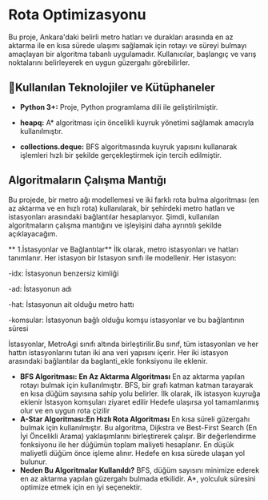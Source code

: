 # Rota Optimizasyonu
Bu proje, Ankara'daki belirli metro hatları ve durakları arasında en az aktarma ile en kısa sürede ulaşımı sağlamak için rotayı ve süreyi bulmayı amaçlayan bir algoritma tabanlı uygulamadır. Kullanıcılar, başlangıç ve varış noktalarını belirleyerek en uygun güzergahı görebilirler.

## 📌Kullanılan Teknolojiler ve Kütüphaneler
- **Python 3+:** Proje, Python programlama dili ile geliştirilmiştir.

- **heapq:** A* algoritması için öncelikli kuyruk yönetimi sağlamak amacıyla kullanılmıştır.

- **collections.deque:** BFS algoritmasında kuyruk yapısını kullanarak işlemleri hızlı bir şekilde gerçekleştirmek için tercih edilmiştir.
  
## Algoritmaların Çalışma Mantığı

Bu projede, bir metro ağı modellemesi ve iki farklı rota bulma algoritması (en az aktarma ve en hızlı rota) kullanılarak, bir şehirdeki metro hatları ve istasyonları arasındaki bağlantılar hesaplanıyor. Şimdi, kullanılan algoritmaların çalışma mantığını ve işleyişini daha ayrıntılı şekilde açıklayacağım.

** 1.İstasyonlar ve Bağlantılar**
İlk olarak, metro istasyonları ve hatları tanımlanır. Her istasyon bir Istasyon sınıfı ile modellenir. Her istasyon:

-idx: İstasyonun benzersiz kimliği

-ad: İstasyonun adı

-hat: İstasyonun ait olduğu metro hattı

-komsular: İstasyonun bağlı olduğu komşu istasyonlar ve bu bağlantının süresi

İstasyonlar, MetroAgi sınıfı altında birleştirilir.Bu sınıf, tüm istasyonları ve her hattın istasyonlarını tutan iki ana veri yapısını içerir.
Her iki istasyon arasındaki bağlantılar da baglanti_ekle fonksiyonu ile eklenir.

- **BFS Algoritması: En Az Aktarma Algoritması**
  En az aktarma yapılan rotayı bulmak için kullanılmıştır. BFS, bir grafı katman katman tarayarak en kısa düğüm sayısına sahip yolu belirler.
 İlk olarak, ilk istasyon kuyruğa eklenir
 İstasyon komşuları ziyaret edilir
 Hedefe ulaşırsa yol tamamlanmış olur ve en uygun rota çizilir
- **A-Star Algoritması:En Hızlı Rota Algoritması**
  En kısa süreli güzergahı bulmak için kullanılmıştır. Bu algoritma, Dijkstra ve Best-First Search (En İyi Öncelikli Arama) yaklaşımlarını birleştirerek çalışır.
 Bir değerlendirme fonksiyonu ile her düğümün toplam maliyeti hesaplanır.
 En düşük maliyetli düğüm önce işleme alınır.
 Hedefe en kısa sürede ulaşan yol bulunur.
- **Neden Bu Algoritmalar Kullanıldı?**
 BFS, düğüm sayısını minimize ederek en az aktarma yapılan güzergahı bulmada etkilidir.
 A*, yolculuk süresini optimize etmek için en iyi seçenektir.





